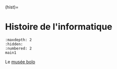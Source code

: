 
(hist)=
# Histoire de l'informatique


```{toctree}
:maxdepth: 2
:hidden:
:numbered: 2
main1
```

Le [musée bolo](https://www.museebolo.ch/)
